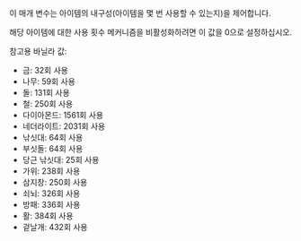 이 매개 변수는 아이템의 내구성(아이템을 몇 번 사용할 수 있는지)을 제어합니다.

해당 아이템에 대한 사용 횟수 메커니즘을 비활성화하려면 이 값을 0으로 설정하십시오.

참고용 바닐라 값:

* 금: 32회 사용
* 나무: 59회 사용
* 돌: 131회 사용
* 철: 250회 사용
* 다이아몬드: 1561회 사용
* 네더라이트: 2031회 사용
* 낚싯대: 64회 사용
* 부싯돌: 64회 사용
* 당근 낚싯대: 25회 사용
* 가위: 238회 사용
* 삼지창: 250회 사용
* 쇠뇌: 326회 사용
* 방패: 336회 사용
* 활: 384회 사용
* 겉날개: 432회 사용